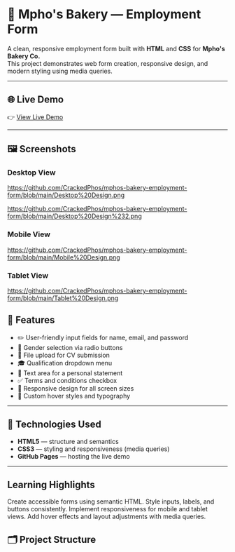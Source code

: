 # 🍞 Mpho's Bakery — Employment Form

A clean, responsive employment form built with **HTML** and **CSS** for **Mpho's Bakery Co.**  
This project demonstrates web form creation, responsive design, and modern styling using media queries.

---

## 🌐 Live Demo

👉 [View Live Demo](https://crackedphos.github.io/mphos-bakery-employment-form/)

---

## 🖼️ Screenshots

### Desktop View
https://github.com/CrackedPhos/mphos-bakery-employment-form/blob/main/Desktop%20Design.png

https://github.com/CrackedPhos/mphos-bakery-employment-form/blob/main/Desktop%20Design%232.png

### Mobile View

https://github.com/CrackedPhos/mphos-bakery-employment-form/blob/main/Mobile%20Design.png

### Tablet View

https://github.com/CrackedPhos/mphos-bakery-employment-form/blob/main/Tablet%20Design.png

## 🧱 Features

- ✏️ User-friendly input fields for name, email, and password  
- 🧍 Gender selection via radio buttons  
- 📎 File upload for CV submission  
- 🎓 Qualification dropdown menu  
- 💬 Text area for a personal statement  
- ✅ Terms and conditions checkbox  
- 💚 Responsive design for all screen sizes  
- 🌈 Custom hover styles and typography  

---

## 🧩 Technologies Used

- **HTML5** — structure and semantics  
- **CSS3** — styling and responsiveness (media queries)  
- **GitHub Pages** — hosting the live demo  

---
## Learning Highlights

Create accessible forms using semantic HTML.
Style inputs, labels, and buttons consistently.
Implement responsiveness for mobile and tablet views.
Add hover effects and layout adjustments with media queries.

## 🗂️ Project Structure

